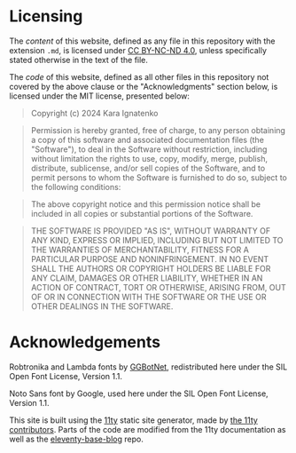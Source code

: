 # Licensing

The *content* of this website, defined as any file in this repository with the extension `.md`,
is licensed under [CC BY-NC-ND 4.0](https://creativecommons.org/licenses/by-nc-nd/4.0/?ref=chooser-v1),
unless specifically stated otherwise in the text of the file.

The *code* of this website, defined as all other files in this repository not covered by the above clause
or the "Acknowledgments" section below, is licensed under the MIT license,
presented below:

    
> Copyright (c) 2024 Kara Ignatenko

> Permission is hereby granted, free of charge, to any person obtaining a copy of this software and associated documentation files (the "Software"), to deal in the Software without restriction, including without limitation the rights to use, copy, modify, merge, publish, distribute, sublicense, and/or sell copies of the Software, and to permit persons to whom the Software is furnished to do so, subject to the following conditions:

> The above copyright notice and this permission notice shall be included in all copies or substantial portions of the Software.

> THE SOFTWARE IS PROVIDED "AS IS", WITHOUT WARRANTY OF ANY KIND, EXPRESS OR IMPLIED, INCLUDING BUT NOT LIMITED TO THE WARRANTIES OF MERCHANTABILITY, FITNESS FOR A PARTICULAR PURPOSE AND NONINFRINGEMENT. IN NO EVENT SHALL THE AUTHORS OR COPYRIGHT HOLDERS BE LIABLE FOR ANY CLAIM, DAMAGES OR OTHER LIABILITY, WHETHER IN AN ACTION OF CONTRACT, TORT OR OTHERWISE, ARISING FROM, OUT OF OR IN CONNECTION WITH THE SOFTWARE OR THE USE OR OTHER DEALINGS IN THE SOFTWARE.


# Acknowledgements

Robtronika and Lambda fonts by [GGBotNet](https://www.ggbot.net/fonts), redistributed here under the SIL Open Font License, Version 1.1.

Noto Sans font by Google, used here under the SIL Open Font License, Version 1.1.

This site is built using the [11ty](https://11ty.dev) static site generator, made by [the 11ty contributors](https://github.com/11ty/eleventy/graphs/contributors).
Parts of the code are modified from the 11ty documentation as well as the [eleventy-base-blog](https://github.com/11ty/eleventy-base-blog/tree/main) repo.
